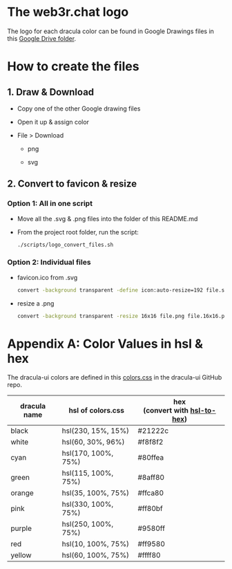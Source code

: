 # The web3r.chat logo

The logo for each dracula color can be found in Google Drawings files in this [Google Drive folder](https://drive.google.com/drive/folders/14XZAlkVkdIco_hlouFbmg_8Zr3-Y6zuB).

# How to create the files

## 1. Draw & Download

- Copy one of the other Google drawing files

- Open it up & assign color

- File > Download

  - png

  - svg

## 2. Convert to favicon & resize

### Option 1: All in one script

- Move all the .svg & .png files into the folder of this README.md

- From the project root folder, run the script:

  ```bash
  ./scripts/logo_convert_files.sh
  ```

### Option 2: Individual files

- favicon.ico from .svg

  ```bash
  convert -background transparent -define icon:auto-resize=192 file.svg favicon.ico
  ```

- resize a .png

  ```bash
  convert -background transparent -resize 16x16 file.png file.16x16.png
  ```

# Appendix A: Color Values in hsl & hex

The dracula-ui colors are defined in this [colors.css](https://github.com/dracula/dracula-ui/blob/master/src/styles/colors.css) in the dracula-ui GitHub repo.

| dracula name | hsl of colors.css   | hex <br>(convert with [hsl-to-hex](https://htmlcolors.com/hsl-to-hex)) |
| ------------ | ------------------- | ---------------------------------------------------------------------- |
| black        | hsl(230, 15%, 15%)  | #21222c                                                                |
| white        | hsl(60, 30%, 96%)   | #f8f8f2                                                                |
| cyan         | hsl(170, 100%, 75%) | #80ffea                                                                |
| green        | hsl(115, 100%, 75%) | #8aff80                                                                |
| orange       | hsl(35, 100%, 75%)  | #ffca80                                                                |
| pink         | hsl(330, 100%, 75%) | #ff80bf                                                                |
| purple       | hsl(250, 100%, 75%) | #9580ff                                                                |
| red          | hsl(10, 100%, 75%)  | #ff9580                                                                |
| yellow       | hsl(60, 100%, 75%)  | #ffff80                                                                |
